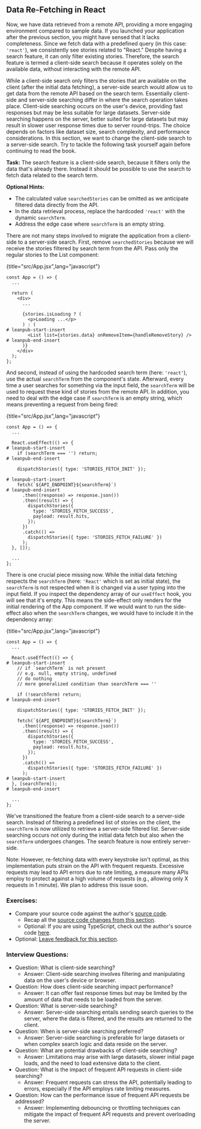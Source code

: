 ## Data Re-Fetching in React

Now, we have data retrieved from a remote API, providing a more engaging environment compared to sample data. If you launched your application after the previous section, you might have sensed that it lacks completeness. Since we fetch data with a predefined query (in this case: `'react'`), we consistently see stories related to "React." Despite having a search feature, it can only filter existing stories. Therefore, the search feature is termed a client-side search because it operates solely on the available data, without interacting with the remote API.

While a client-side search only filters the stories that are available on the client (after the initial data fetching), a server-side search would allow us to get data from the remote API based on the search term. Essentially client-side and server-side searching differ in where the search operation takes place. Client-side searching occurs on the user's device, providing fast responses but may be less suitable for large datasets. Server-side searching happens on the server, better suited for large datasets but may result in slower user response times due to server round-trips. The choice depends on factors like dataset size, search complexity, and performance considerations. In this section, we want to change the client-side search to a server-side search. Try to tackle the following task yourself again before continuing to read the book.

**Task:** The search feature is a client-side search, because it filters only the data that's already there. Instead it should be possible to use the search to fetch data related to the search term.

**Optional Hints:**

* The calculated value `searchedStories` can be omitted as we anticipate filtered data directly from the API.
* In the data retrieval process, replace the hardcoded `'react'` with the dynamic `searchTerm`.
* Address the edge case where `searchTerm` is an empty string.

There are not many steps involved to migrate the application from a client-side to a server-side search. First, remove `searchedStories` because we will receive the stories filtered by search term from the API. Pass only the regular stories to the List component:

{title="src/App.jsx",lang="javascript"}
~~~~~~~
const App = () => {
  ...

  return (
    <div>
      ...

      {stories.isLoading ? (
        <p>Loading ...</p>
      ) : (
# leanpub-start-insert
        <List list={stories.data} onRemoveItem={handleRemoveStory} />
# leanpub-end-insert
      )}
    </div>
  );
};
~~~~~~~

And second, instead of using the hardcoded search term (here: `'react'`), use the actual `searchTerm` from the component's state. Afterward, every time a user searches for something via the input field, the `searchTerm` will be used to request these kind of stories from the remote API. In addition, you need to deal with the edge case if `searchTerm` is an empty string, which means preventing a request from being fired:

{title="src/App.jsx",lang="javascript"}
~~~~~~~
const App = () => {
  ...

  React.useEffect(() => {
# leanpub-start-insert
    if (searchTerm === '') return;
# leanpub-end-insert

    dispatchStories({ type: 'STORIES_FETCH_INIT' });

# leanpub-start-insert
    fetch(`${API_ENDPOINT}${searchTerm}`)
# leanpub-end-insert
      .then((response) => response.json())
      .then((result) => {
        dispatchStories({
          type: 'STORIES_FETCH_SUCCESS',
          payload: result.hits,
        });
      })
      .catch(() =>
        dispatchStories({ type: 'STORIES_FETCH_FAILURE' })
      );
  }, []);

  ...
};
~~~~~~~

There is one crucial piece missing now. While the initial data fetching respects the `searchTerm` (here: `'React'` which is set as initial state), the `searchTerm` is not respected when it is changed via a user typing into the input field. If you inspect the dependency array of our `useEffect` hook, you will see that it's empty. This means the side-effect only renders for the initial rendering of the App component. If we would want to run the side-effect also when the `searchTerm` changes, we would have to include it in the dependency array:

{title="src/App.jsx",lang="javascript"}
~~~~~~~
const App = () => {
  ...

  React.useEffect(() => {
# leanpub-start-insert
    // if `searchTerm` is not present
    // e.g. null, empty string, undefined
    // do nothing
    // more generalized condition than searchTerm === ''

    if (!searchTerm) return;
# leanpub-end-insert

    dispatchStories({ type: 'STORIES_FETCH_INIT' });

    fetch(`${API_ENDPOINT}${searchTerm}`)
      .then((response) => response.json())
      .then((result) => {
        dispatchStories({
          type: 'STORIES_FETCH_SUCCESS',
          payload: result.hits,
        });
      })
      .catch(() =>
        dispatchStories({ type: 'STORIES_FETCH_FAILURE' })
      );
# leanpub-start-insert
  }, [searchTerm]);
# leanpub-end-insert

  ...
};
~~~~~~~

We've transitioned the feature from a client-side search to a server-side search. Instead of filtering a predefined list of stories on the client, the `searchTerm` is now utilized to retrieve a server-side filtered list. Server-side searching occurs not only during the initial data fetch but also when the `searchTerm` undergoes changes. The search feature is now entirely server-side.

Note: However, re-fetching data with every keystroke isn't optimal, as this implementation puts strain on the API with frequent requests. Excessive requests may lead to API errors due to rate limiting, a measure many APIs employ to protect against a high volume of requests (e.g., allowing only X requests in 1 minute). We plan to address this issue soon.

### Exercises:

* Compare your source code against the author's [source code](https://bit.ly/3vF23lz).
  * Recap all the [source code changes from this section](https://bit.ly/3U4PB8Q).
  * Optional: If you are using TypeScript, check out the author's source code [here](https://bit.ly/492rkVN).
* Optional: [Leave feedback for this section](https://forms.gle/ywE4bFy6D2HSG8Rd7).

### Interview Questions:

* Question: What is client-side searching?
  * Answer: Client-side searching involves filtering and manipulating data on the user's device or browser.
* Question: How does client-side searching impact performance?
  * Answer: It can offer fast response times but may be limited by the amount of data that needs to be loaded from the server.
* Question: What is server-side searching?
  * Answer: Server-side searching entails sending search queries to the server, where the data is filtered, and the results are returned to the client.
* Question: When is server-side searching preferred?
  * Answer: Server-side searching is preferable for large datasets or when complex search logic and data reside on the server.
* Question: What are potential drawbacks of client-side searching?
  * Answer: Limitations may arise with large datasets, slower initial page loads, and the need to load extensive data to the client.
* Question: What is the impact of frequent API requests in client-side searching?
  * Answer: Frequent requests can stress the API, potentially leading to errors, especially if the API employs rate limiting measures.
* Question: How can the performance issue of frequent API requests be addressed?
  * Answer: Implementing debouncing or throttling techniques can mitigate the impact of frequent API requests and prevent overloading the server.